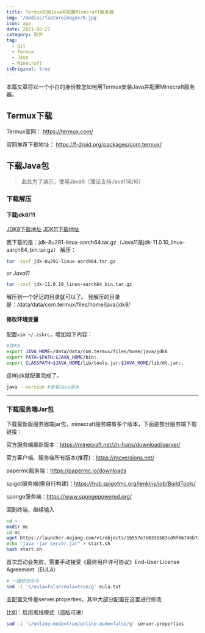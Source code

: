 ```yaml
---
title: Termux安装Java并配置Minecraft服务器
img: '/medias/featureimages/6.jpg'
icon: app
date: 2021-08-27
category: 软件
tag:
  - Git
  - Termux
  - Java
  - Minecraft
isOriginal: true
---
```


本篇文章将以一个小白的身份教您如何用Termux安装Java并配置Minecraft服务器。
<!-- more -->

## Termux下载
Termux官网：
https://termux.com/

官网推荐下载地址：
https://f-droid.org/packages/com.termux/

## 下载Java包

> 此处为了演示，使用Java8（理论支持Java11和16）

### 下载解压

#### 下载jdk8/11
[JDK8下载地址](https://www.oracle.com/java/technologies/javase/javase-jdk8-downloads.html)
[JDK11下载地址](https://www.oracle.com/java/technologies/javase-jdk11-downloads.html)

我下载的是：jdk-8u291-linux-aarch64.tar.gz（Java11是jdk-11.0.10_linux-aarch64_bin.tar.gz）
解压：
```bash
tar -zxvf jdk-8u291-linux-aarch64.tar.gz
```
*or Java11*
```bash
tar -zxvf jdk-11.0.10_linux-aarch64_bin.tar.gz
```
解压到一个好记的目录就可以了。
我解压的目录是：/data/data/com.termux/files/home/java/jdk8/

#### 修改环境变量
配置`vim ~/.zshrc`，增加如下内容：
```Bash
#JDK8
export JAVA_HOME=/data/data/com.termux/files/home/java/jdk8
export PATH=$PATH:$JAVA_HOME/bin:.
export CLASSPATH=$JAVA_HOME/lib/tools.jar:$JAVA_HOME/lib/dt.jar:.
```
这样jdk就配置完成了。

```Bash
java --version #查看Java版本
```
---
### 下载服务端Jar包

下载最新版服务器端jar包，minecraft服务端有多个版本，下面是部分服务端下载链接：

官方服务端最新版本：https://minecraft.net/zh-hans/download/server/

官方客户端、服务端所有版本(推荐)：https://mcversions.net/

papermc服务端：https://papermc.io/downloads

spigot服务端(需自行构建)：https://hub.spigotmc.org/jenkins/job/BuildTools/

sponge服务端：https://www.spongepowered.org/

回到终端，继续输入
```bash
cd ~
mkdir mc 
cd mc 
wget https://launcher.mojang.com/v1/objects/1b557e7b033b583cd9f66746b7a9ab1ec1673ced/server.jar #1.16.5官方
echo "java -jar server.jar" > start.sh
bash start.sh
```
首次启动会失败，需要手动接受《最终用户许可协议》End-User License Agreement（EULA）
```bash
# 一键修改命令
sed -i 's/eula=false/eula=true/g' eula.txt
```
主配置文件是server.properties，其中大部分配置在这里进行修改

比如：启用离线模式（盗版可进）

```bash
sed -i 's/online-mode=true/online-mode=false/g' server.properties
```